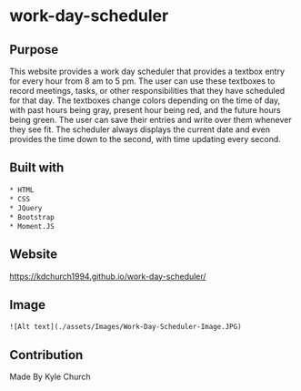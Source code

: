 # work-day-scheduler

## Purpose
This website provides a work day scheduler that provides a textbox entry for every hour from 8 am to 5 pm. The user can use these textboxes to record meetings, tasks, or other responsibilities that they have scheduled for that day. The textboxes change colors depending on the time of day, with past hours being gray, present hour being red, and the future hours being green. The user can save their entries and write over them whenever they see fit. The scheduler always displays the current date and even provides the time down to the second, with time updating every second. 

## Built with
    * HTML
    * CSS
    * JQuery
    * Bootstrap
    * Moment.JS
## Website
 https://kdchurch1994.github.io/work-day-scheduler/

 ## Image
    ![Alt text](./assets/Images/Work-Day-Scheduler-Image.JPG)
 ## Contribution
 Made By Kyle Church